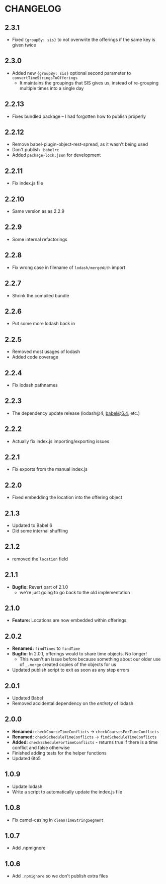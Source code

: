 # CHANGELOG

## 2.3.1
- Fixed `{groupBy: sis}` to not overwrite the offerings if the same key is given twice

## 2.3.0
- Added new `{groupBy: sis}` optional second parameter to `convertTimeStringsToOfferings`
    - It maintains the groupings that SIS gives us, instead of re-grouping multiple times into a single day

## 2.2.13
- Fixes bundled package – I had forgotten how to publish properly

## 2.2.12
- Remove babel-plugin-object-rest-spread, as it wasn't being used
- Don't publish `.babelrc`
- Added `package-lock.json` for development

## 2.2.11
- Fix index.js file

## 2.2.10
- Same version as as 2.2.9

## 2.2.9
- Some internal refactorings

## 2.2.8
- Fix wrong case in filename of `lodash/mergeWith` import

## 2.2.7
- Shrink the compiled bundle

## 2.2.6
- Put some more lodash back in

## 2.2.5
- Removed most usages of lodash
- Added code coverage

## 2.2.4
- Fix lodash pathnames

## 2.2.3
- The dependency update release (lodash@4, babel@6.4, etc.)

## 2.2.2
- Actually fix index.js importing/exporting issues

## 2.2.1
- Fix exports from the manual index.js

## 2.2.0
- Fixed embedding the location into the offering object

## 2.1.3
- Updated to Babel 6
- Did some internal shuffling

## 2.1.2
- removed the `location` field

## 2.1.1
- **Bugfix:** Revert part of 2.1.0
	- we're just going to go back to the old implementation

## 2.1.0
- **Feature:** Locations are now embedded within offerings

## 2.0.2
- **Renamed:** `findTimes` to `findTime`
- **Bugfix:** In 2.0.1, offerings would to share time objects. No longer!
	- This wasn't an issue before because something about our older use of `_.merge` created copies of the objects for us
- Updated publish script to exit as soon as any step errors

## 2.0.1
- Updated Babel
- Removed accidental dependency on the *entirety* of lodash

## 2.0.0
- **Renamed:** `checkCourseTimeConflicts` -> `checkCoursesForTimeConflicts`
- **Renamed:** `checkScheduleTimeConflicts` -> `findScheduleTimeConflicts`
- **Added:** `checkScheduleForTimeConflicts` - returns true if there is a time conflict and false otherwise
- Finished adding tests for the helper functions
- Updated 6to5

## 1.0.9
- Update lodash
- Write a script to automatically update the index.js file

## 1.0.8
- Fix camel-casing in `cleanTimeStringSegment`

## 1.0.7
- Add .npmignore

## 1.0.6
- Add `.npmignore` so we don't publish extra files
